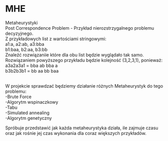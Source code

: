 # MHE
Metaheurystyki <br>
Post Correspondence Problem - Przykład nierozstrzygalnego problemu decyzyjnego.<br>
  Z przykładowych list z wartościami stringowymi:<br>
  a1:a, a2:ab, a3:bba<br>
  b1:baa, b2:aa, b3:bb<br>
  Znaleźć rozwiązaniie które dla obu list będzie wyglądało tak samo. Rozwiązaniem powyższego przykładu będzie kolejność (3,2,3,1), ponieważ:<br>
  a3a2a3a1  = bba ab bba a <br>
  b3b2b3b1 = bb aa bb baa <br>
  <br>

W projekcie sprawdzać będziemy działanie różnych Metaheurystyk do tego problemu:<br>
  -Brute Force<br>
  -Algorytm wspinaczkowy<br>
  -Tabu<br>
  -Simulated annealing<br>
  -Algorytm genetyczny<br>
  
Spróbuje przedstawić jak każda metaheurystyka działa, ile zajmuje czasu oraz jak rośnie jej czas wykonania dla coraz większych przykładów.
